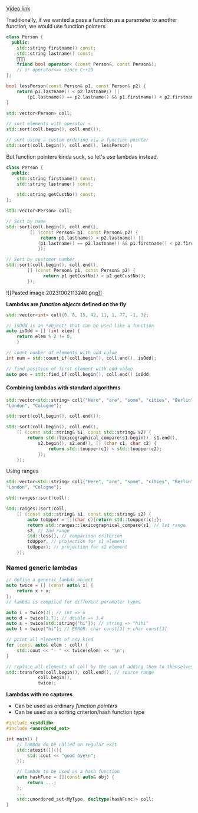 [Video link](https://www.youtube.com/watch?v=IgNUBw3vcO4)

Traditionally, if we wanted a pass a function as a parameter to another function, we would use function pointers

```cpp
class Person {
  public:
	std::string firstname() const;
	std::string lastname() const;
	
	friend bool operator< (const Person&, const Person&);
	// or operator<=> since C++20
};

bool lessPerson(const Person& p1, const Person& p2) {
	return p1.lastname() < p2.lastname() ||
		(p1.lastname() == p2.lastname() && p1.firstname() < p2.firstname());
}

std::vector<Person> coll;

// sort elements with operator <
std::sort(coll.begin(), coll.end());

// sort using a custom ordering via a function pointer
std::sort(coll.begin(), coll.end(), lessPerson);
```

But function pointers kinda suck, so let's use lambdas instead.

```cpp
class Person {
  public:
	std::string firstname() const;
	std::string lastname() const;

	std::string getCustNo() const;
};

std::vector<Person> coll;

// Sort by name
std::sort(coll.begin(), coll.end(),
		 [] (const Person& p1, const Person& p2) {
			 return p1.lastname() < p2.lastname() ||
			(p1.lastname() == p2.lastname() && p1.firstname() < p2.firstname());
			});

// Sort by customer number
std::sort(coll.begin(), coll.end(),
		[] (const Person& p1, const Person& p2) {
			  return p1.getCustNo() < p2.getCustNo();
		});
```

![[Pasted image 20231002113240.png]]

**Lambdas are *function objects* defined on the fly**

```cpp
std::vector<int> coll{0, 8, 15, 42, 11, 1, 77, -1, 3};

// isOdd is an *object* that can be used like a function
auto isOdd = [] (int elem) {
	return elem % 2 != 0;
	}

// count number of elements with odd value
int num = std::count_if(coll.begin(), coll.end(), isOdd);

// find position of first element with odd value
auto pos = std::find_if(coll.begin(), coll.end() isOdd,

```

#### Combining lambdas with standard algorithms

```cpp
std::vector<std::string> coll{"Here", "are", "some", "cities", "Berlin", "LA",
"London", "Cologne"};

std::sort(coll.begin(), coll.end());

std::sort(coll.begin(), coll.end(),
	[] (const std::string& s1, const std::string& s2) {
		return std::lexicographical_compare(s1.begin(), s1.end(),
			s2.begin(), s2.end(), [] (char c1, char c2) {
				return std::toupper(c1) < std::toupper(c2);
			});
	}); 
```

Using ranges

```cpp
std::vector<std::string> coll{"Here", "are", "some", "cities", "Berlin", "LA",
"London", "Cologne"};

std::ranges::sort(coll);

std::ranges::sort(coll,
	[] (const std::string& s1, const std::string& s2) {
		auto toUpper = [](char c){return std::toupper(c);};
		return std::ranges::lexicographical_compare(s1, // 1st range
		s2, // 2nd range
		std::less{}, // comparison criterion
		toUpper, // projection for s1 element
		toUpper); // projection for s2 element
	});
```

### Named generic lambdas

```cpp
// define a generic lambda object
auto twice = [] (const auto& x) {
	return x + x;
};
// lambda is compiled for different parameter types

auto i = twice(3); // int => 6
auto d = twice(1.7); // double => 3.4
auto s = twice(std::string{"hi"}); // string => "hihi"
auto t = twice("hi"); // ERROR: char const[3] + char const[3]

// print all elements of any kind
for (const auto& elem : coll) {
	std::cout << "- " << twice(elem) << '\n';
}

// replace all elements of coll by the sum of adding them to themselves
std::transform(coll.begin(), coll.end(), // source range
			coll.begin(),
			twice);

```

**Lambdas with no captures**
- Can be used as ordinary *function pointers*
- Can be used as a sorting criterion/hash function type

```cpp
#include <cstdlib>
#include <unordered_set>

int main() {
	// lambda do be called on regular exit
	std::atexit([](){
		std::cout << "good bye\n";
	});

	// lambda to be used as a hash function
	auto hashFunc = [](const auto& obj) {
		return ...;
	};
	...
	std::unordered_set<MyType, decltype(hashFunc)> coll;
}
```